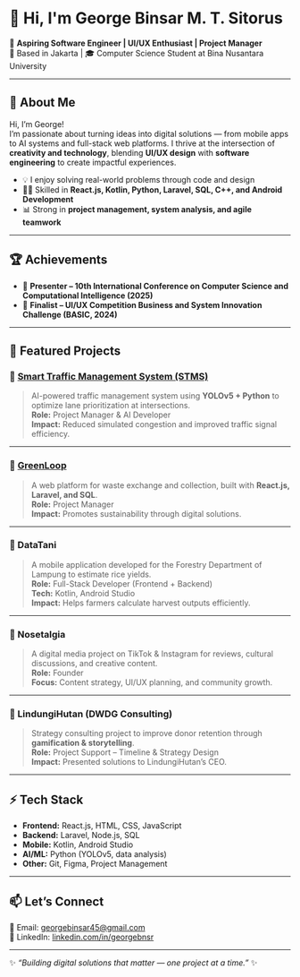 # 👋 Hi, I'm George Binsar M. T. Sitorus

🎯 **Aspiring Software Engineer | UI/UX Enthusiast | Project Manager**  
📍 Based in Jakarta | 🎓 Computer Science Student at Bina Nusantara University  

---

## 🚀 About Me
Hi, I’m George!  
I’m passionate about turning ideas into digital solutions — from mobile apps to AI systems and full-stack web platforms. I thrive at the intersection of **creativity and technology**, blending **UI/UX design** with **software engineering** to create impactful experiences.  

- 💡 I enjoy solving real-world problems through code and design  
- 🧑‍💻 Skilled in **React.js, Kotlin, Python, Laravel, SQL, C++, and Android Development**  
- 📊 Strong in **project management, system analysis, and agile teamwork**  

---

## 🏆 Achievements
- 📌 **Presenter – 10th International Conference on Computer Science and Computational Intelligence (2025)**  
- 🏅 **Finalist – UI/UX Competition Business and System Innovation Challenge (BASIC, 2024)**  

---

## 📂 Featured Projects

### 🔹 [Smart Traffic Management System (STMS)](https://github.com/georgepach/-Smart-Traffic-Management-System-STMS-.git)
> AI-powered traffic management system using **YOLOv5 + Python** to optimize lane prioritization at intersections.  
**Role:** Project Manager & AI Developer  
**Impact:** Reduced simulated congestion and improved traffic signal efficiency.

---

### 🔹 [GreenLoop](https://github.com/rosamondlie/GreenLoop.git)
> A web platform for waste exchange and collection, built with **React.js, Laravel, and SQL**.  
**Role:** Project Manager  
**Impact:** Promotes sustainability through digital solutions.  

---

### 🔹 DataTani
> A mobile application developed for the Forestry Department of Lampung to estimate rice yields.  
**Role:** Full-Stack Developer (Frontend + Backend)  
**Tech:** Kotlin, Android Studio  
**Impact:** Helps farmers calculate harvest outputs efficiently.  

---

### 🔹 Nosetalgia
> A digital media project on TikTok & Instagram for reviews, cultural discussions, and creative content.  
**Role:** Founder  
**Focus:** Content strategy, UI/UX planning, and community growth.  

---

### 🔹 LindungiHutan (DWDG Consulting)
> Strategy consulting project to improve donor retention through **gamification & storytelling**.  
**Role:** Project Support – Timeline & Strategy Design  
**Impact:** Presented solutions to LindungiHutan’s CEO.  

---

## ⚡ Tech Stack
- **Frontend:** React.js, HTML, CSS, JavaScript  
- **Backend:** Laravel, Node.js, SQL  
- **Mobile:** Kotlin, Android Studio  
- **AI/ML:** Python (YOLOv5, data analysis)  
- **Other:** Git, Figma, Project Management  

---

## 📫 Let’s Connect
📧 Email: [georgebinsar45@gmail.com](mailto:georgebinsar45@gmail.com)  
💼 LinkedIn: [linkedin.com/in/georgebnsr](https://linkedin.com/in/georgebnsr) 

---

✨ *“Building digital solutions that matter — one project at a time.”* ✨
